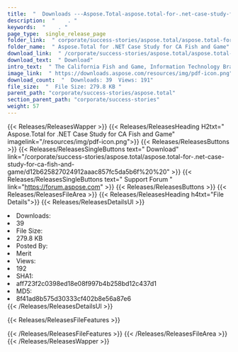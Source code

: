 ```yaml
---
title:  "  Downloads ---Aspose.Total-aspose.total-for-.net-case-study-for-ca-fish-and-game . " 
description:  "    . " 
keywords:  "    . " 
page_type:  single_release_page
folder_link:  " corporate/success-stories/aspose.total/aspose.total-for-.net-case-study-for-ca-fish-and-game/"
folder_name:  " Aspose.Total for .NET Case Study for CA Fish and Game"
download_link:  " /corporate/success-stories/aspose.total/aspose.total-for-.net-case-study-for-ca-fish-and-game/d12b625827024912aaac857fc5da5b6f"
download_text:  " Download"
intro_text:  " The California Fish and Game, Information Technology Branch uses Aspose.Total fo..."
image_link:  " https://downloads.aspose.com/resources/img/pdf-icon.png"
download_count:  "  Downloads: 39  Views: 191"
file_size:  "  File Size: 279.8 KB "
parent_path: "corporate/success-stories/aspose.total"
section_parent_path: "corporate/success-stories"
weight: 57 
---
```


{{< Releases/ReleasesWapper >}}
  {{< Releases/ReleasesHeading H2txt=" Aspose.Total for .NET Case Study for CA Fish and Game" imagelink="/resources/img/pdf-icon.png">}}
  {{< Releases/ReleasesButtons >}}
    {{< Releases/ReleasesSingleButtons text=" Download" link="/corporate/success-stories/aspose.total/aspose.total-for-.net-case-study-for-ca-fish-and-game/d12b625827024912aaac857fc5da5b6f%20%20" >}}
    {{< Releases/ReleasesSingleButtons text=" Support Forum " link="https://forum.aspose.com" >}}
  {{< Releases/ReleasesButtons >}}
  {{< Releases/ReleasesFileArea >}}
    {{< Releases/ReleasesHeading h4txt="File Details">}}
    {{< Releases/ReleasesDetailsUl >}}
             <li>Downloads:</li><li>39</li><li>File Size:</li><li>279.8 KB</li><li>Posted By:</li><li>Merit</li><li>Views:</li><li>192</li><li>SHA1:</li><li>aff723f2c0398ed18e08f997b4b258bd12c437d1</li><li>MD5:</li><li>8f41ad8b575d30333cf402b8e56a87e6</li>
    {{< /Releases/ReleasesDetailsUl >}}

  {{< Releases/ReleasesFileFeatures >}}
      
  {{< /Releases/ReleasesFileFeatures >}}
 {{< /Releases/ReleasesFileArea >}}
{{< /Releases/ReleasesWapper >}}


